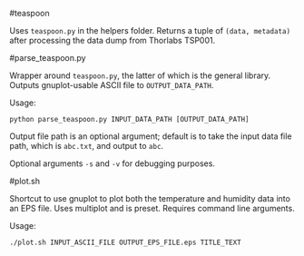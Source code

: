 #teaspoon

Uses ```teaspoon.py``` in the helpers folder. Returns a tuple of ```(data, metadata)``` after processing the data dump from Thorlabs TSP001.

#parse_teaspoon.py

Wrapper around ```teaspoon.py```, the latter of which is the general library. Outputs gnuplot-usable ASCII file to ```OUTPUT_DATA_PATH```.

Usage:

```python parse_teaspoon.py INPUT_DATA_PATH [OUTPUT_DATA_PATH]```

Output file path is an optional argument; default is to take the input data file path, which is ```abc.txt```, and output to ```abc```.

Optional arguments ```-s``` and ```-v``` for debugging purposes.

#plot.sh

Shortcut to use gnuplot to plot both the temperature and humidity data into an EPS file. Uses multiplot and is preset. Requires command line arguments.

Usage:

```./plot.sh INPUT_ASCII_FILE OUTPUT_EPS_FILE.eps TITLE_TEXT```


